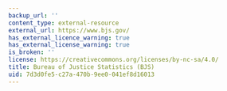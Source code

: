 ```yaml
---
backup_url: ''
content_type: external-resource
external_url: https://www.bjs.gov/
has_external_licence_warning: true
has_external_license_warning: true
is_broken: ''
license: https://creativecommons.org/licenses/by-nc-sa/4.0/
title: Bureau of Justice Statistics (BJS)
uid: 7d3d0fe5-c27a-470b-9ee0-041ef8d16013
---
```

